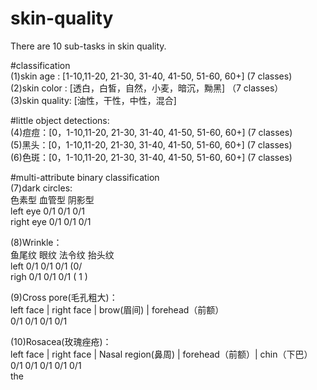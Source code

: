 # skin-quality    
     
There are 10 sub-tasks in skin quality.    
   
#classification      
  (1)skin age : [1-10,11-20, 21-30, 31-40, 41-50, 51-60, 60+] (7 classes)    
  (2)skin color : [透白，白皙，自然，小麦，暗沉，黝黑] （7 classes）     
  (3)skin quality: [油性，干性，中性，混合]       
    
#little object detections:      
  (4)痘痘：[0，1-10,11-20, 21-30, 31-40, 41-50, 51-60, 60+] (7 classes)    
  (5)黑头：[0，1-10,11-20, 21-30, 31-40, 41-50, 51-60, 60+] (7 classes)    
  (6)色斑：[0，1-10,11-20, 21-30, 31-40, 41-50, 51-60, 60+] (7 classes)    
     
#multi-attribute binary classification    
  (7)dark circles:     
                色素型 血管型 阴影型         
    left eye     0/1   0/1   0/1    
    right eye    0/1   0/1   0/1    
       
  (8)Wrinkle：    
           鱼尾纹  眼纹  法令纹  抬头纹     
    left    0/1   0/1   0/1   (0/     
    righ    0/1   0/1   0/1   ( 1 )    
       
  (9)Cross pore(毛孔粗大)：    
    left face  |   right face  |  brow(眉间) |  forehead（前额）    
        0/1              0/1         0/1           0/1    
       
  (10)Rosacea(玫瑰痤疮)：    
    left face  |   right face  |  Nasal region(鼻周) |  forehead（前额）|  chin（下巴）    
        0/1              0/1             0/1                0/1            0/1    
 the     
